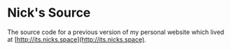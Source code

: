 # Nick's Source
The source code for a previous version of my personal website which lived at [http://its.nicks.space](http://its.nicks.space).
